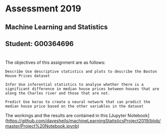 # Assessment 2019


## Machine Learning and Statistics

## Student: G00364696

# 


 The objectives of this assignment are as follows:

    Describe Use descriptive statistics and plots to describe the Boston House Prices dataset

    Infer Use inferential statistics to analyse whether there is a significant difference in median house prices between houses that are along the Charles river and those that are not.

    Predict Use keras to create a neural network that can predict the median house price based on the other variables in the dataset


The workings and the results are contained in this [Jupyter Notebook] (https://github.com/davesheils/machineLearningStatisticsProject2019/blob/master/Project%20Notebook.ipynb)



